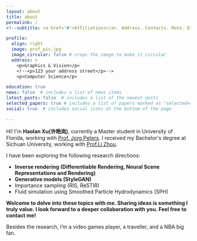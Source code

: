 ```yaml
---
layout: about
title: about
permalink: /
<!--subtitle: <a href='#'>Affiliations</a>. Address. Contacts. Moto. Etc. -->

profile:
  align: right
  image: prof_pic.jpg
  image_circular: false # crops the image to make it circular
  address: >
    <p>Graphics & Vision</p>
    <!--<p>123 your address street</p>-->
    <p>Computer Science</p>

education: true
news: false  # includes a list of news items
latest_posts: false  # includes a list of the newest posts
selected_papers: true # includes a list of papers marked as "selected={true}"
social: true  # includes social icons at the bottom of the page

---
```


Hi! I'm **Haolan Xu(许皓岚)**, currently a Master student in University of Florida, working with [Prof. Jorg Peters](https://www.cise.ufl.edu/~jorg/). I received my Bachelor's degree at Sichuan University, working with [Prof.Li Zhou](https://ce.scu.edu.cn/info/1092/4061.htm).

I have been exploring the following research directions:

- **Inverse rendering (Differentiable Rendering, Neural Scene Representations and Rendering)**
- **Generative models (StyleGAN)**
- Importance sampling (RIS, ReSTIR)
- Fluid simulation using Smoothed Particle Hydrodynamics (SPH)

**Welcome to delve into these topics with me. Sharing ideas is something I truly value. I look forward to a deeper collaboration with you. Feel free to contact me!**

Besides the research, I’m a video games player, a traveller, and a NBA big fan.

